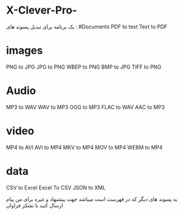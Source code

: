 # X-Clever-Pro-

یک برنامه برای تبدیل پسوند های : 
#Documents
PDF to text
Text to PDF
# images
PNG to JPG 
JPG to PNG 
WBEP to PNG
BMP to JPG
TIFF to PNG 
# Audio
MP3 to WAV
WAV to MP3
OGG to MP3
FLAC to WAV
AAC to MP3
# video
MP4 to AVI
AVI to MP4
MKV to MP4
MOV to MP4
WEBM to MP4
# data 
CSV to Excel
Excel To CSV
JSON to XML  


به پسوند های دیگر که در فهرست است میباشد جهت پیشنهاد و غیره برای من پیام ارسال کنید با تشکر فراوان                         
